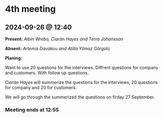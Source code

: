 # 4th meeting 
## 2024-09-26 @ 12:40

**Present:**
*Albin Wrebo, 
Ciarán Hayes and 
Terra Johansson*

**Absent:**
*Artemis Davakou and
Atilla Yilmaz Görgülü*

**Planing:**

Want to use 20 questions for the interviews. Diffrent questions for company and customers. With follow up questions.

*Ciarán Hayes* will summerize the questions for the interviews, 20 questions for company and 20 for customers. 

We will go through the summerized the questions on firday 27 September.

### Meeting ends at 12:55


